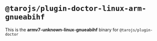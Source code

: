 # `@tarojs/plugin-doctor-linux-arm-gnueabihf`

This is the **armv7-unknown-linux-gnueabihf** binary for `@tarojs/plugin-doctor`
